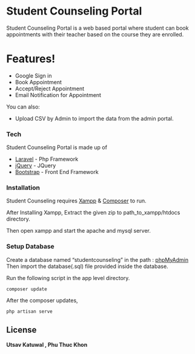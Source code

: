 <h1 class="code-line" data-line-start=0 data-line-end=1 ><a id="Student_Counseling_Portal_0"></a>Student Counseling Portal</h1>
<p class="has-line-data" data-line-start="4" data-line-end="5">Student Counseling Portal is a web based portal where student can book appointments with their teacher based on the course they are enrolled.</p>
<h1 class="code-line" data-line-start=7 data-line-end=8 ><a id="Features_7"></a>Features!</h1>
<ul>
<li class="has-line-data" data-line-start="9" data-line-end="10">Google Sign in</li>
<li class="has-line-data" data-line-start="10" data-line-end="11">Book Appointment</li>
<li class="has-line-data" data-line-start="11" data-line-end="12">Accept/Reject Appointment</li>
<li class="has-line-data" data-line-start="12" data-line-end="13">Email Notification for Appointment</li>
</ul>
<p class="has-line-data" data-line-start="16" data-line-end="17">You can also:</p>
<ul>
<li class="has-line-data" data-line-start="17" data-line-end="19">Upload CSV by Admin to import the data from the admin portal.</li>
</ul>
<h3 class="code-line" data-line-start=19 data-line-end=20 ><a id="Tech_19"></a>Tech</h3>
<p class="has-line-data" data-line-start="21" data-line-end="22">Student Counseling Portal is made up of</p>
<ul>
<li class="has-line-data" data-line-start="23" data-line-end="24"><a href="https://laravel.com/">Laravel</a> - Php Framework</li>
<li class="has-line-data" data-line-start="24" data-line-end="25"><a href="https://jquery.com/">jQuery</a> - JQuery</li>
<li class="has-line-data" data-line-start="25" data-line-end="27"><a href="https://getbootstrap.com/">Bootstrap</a> - Front End Framework</li>
</ul>
<h3 class="code-line" data-line-start=27 data-line-end=28 ><a id="Installation_27"></a>Installation</h3>
<p class="has-line-data" data-line-start="29" data-line-end="30">Student Counseling requires <a href="https://www.apachefriends.org/index.html">Xampp</a> &amp; <a href="https://getcomposer.org/">Composer</a>  to run.</p>
<p class="has-line-data" data-line-start="31" data-line-end="32">After Installing Xampp, Extract the given zip to path_to_xampp/htdocs directory.</p>
<p class="has-line-data" data-line-start="33" data-line-end="34">Then open xampp and start the apache and mysql server.</p>
<h3 class="code-line" data-line-start=35 data-line-end=36 ><a id="Setup_Database_35"></a>Setup Database</h3>
<p class="has-line-data" data-line-start="36" data-line-end="38">Create a database named “studentcounseling” in the path : <a href="http://localhost/phpmyadmin/">phpMyAdmin</a><br>
Then import the database(.sql) file provided inside the database.</p>
<p class="has-line-data" data-line-start="39" data-line-end="40">Run the following script in the app level directory.</p>
<pre><code class="has-line-data" data-line-start="43" data-line-end="45" class="language-sh">composer update
</code></pre>
<p class="has-line-data" data-line-start="46" data-line-end="47">After the composer updates,</p>
<pre><code class="has-line-data" data-line-start="49" data-line-end="51" class="language-sh">php artisan serve
</code></pre>
<h2 class="code-line" data-line-start=56 data-line-end=58 ><a id="License_56"></a>License</h2>
<p class="has-line-data" data-line-start="58" data-line-end="59"><strong>Utsav Katuwal , Phu Thuc Khon</strong></p>